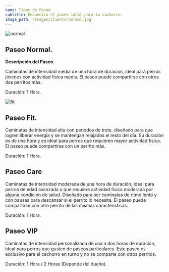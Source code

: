 ```yaml
---
name: Tipos de Paseo
subtitle: Encuentra el paseo ideal para tu cachorro.
image_path: /images/clients/normal.jpg
---
```


![normal](https://user-images.githubusercontent.com/95257716/162504046-bb474229-eaaa-4473-939c-6cda9442b2f0.jpg)

## **Paseo Normal.**

**Descripción del Paseo.**

Caminatas de intensidad media de una hora de duración, ideal para perros jóvenes con actividad física media. El paseo puede compartirse con otros dos perritos más.

Duración: 1 Hora.


![fit](https://user-images.githubusercontent.com/95257716/164797177-9977270f-2a8e-4c99-8098-fd06e9275b74.jpg)

## **Paseo Fit.**

Caminatas de intensidad alta con periodos de trote, diseñado para que logren liberar energía y se mantengan relajados el resto del día. Su duración es de una hora y es ideal para perros que requieren mayor actividad física. El paseo puede compartirse con un perrito más.

Duración: 1 Hora.

## **Paseo Care**

Caminatas de intensidad moderada de una hora de duración, ideal para perros de edad avanzada o que requiere actividad física moderada por alguna condición de salud. Diseñado para ser caminatas de ritmo lento y con pausas para descansar si el perrito lo necesita. El paseo puede compartirse con otro perrito de las mismas características.

Duración: 1 Hora.

## **Paseo VIP**

Caminatas de intensidad personalizada de una a dos horas de duración, ideal para perros que gusten de paseos particulares. Este paseo es exclusivo para el cachorro en turno y no se comparte con otros perritos.

Duración: 1 Hora / 2 Horas (Depende del dueño).
